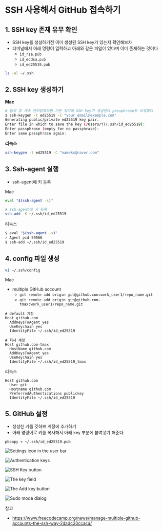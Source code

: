 # SSH 사용해서 GitHub 접속하기



## 1. SSH key 존재 유무 확인

* SSH key를 생성하기전 이미 생성된 SSH key가 있는지 확인해보자
* 터미널에서 아래 명령어 입력하고 아래와 같은 파일이 있다며 이미 존재하는 것이다
  * `id_rsa.pub`
  * `id_ecdsa.pub`
  * `id_ed25519.pub`

```bash
ls -al ~/.ssh
```



## 2. SSH key 생성하기

**Mac**

```bash
# 입력 후 계속 엔터입력하면 기본 위치에 SSH key가 생성된다 passphrase도 비워뒀다
$ ssh-keygen -t ed25519 -C "your_email@example.com"
Generating public/private ed25519 key pair.
Enter file in which to save the key (/Users/YT/.ssh/id_ed25519):
Enter passphrase (empty for no passphrase):
Enter same passphrase again:
```

**리눅스**

```bash
ssh-keygen -t ed25519 -C "nameks@naver.com"
```



## 3. Ssh-agent 실행

* ssh-agent에 키 등록

Mac

```bash
eval "$(ssh-agent -s)"

# ssh-agent에 키 등록
ssh-add -K ~/.ssh/id_ed25519
```

리눅스

```bash
$ eval "$(ssh-agent -s)"
> Agent pid 59566
$ ssh-add ~/.ssh/id_ed25519
```



## 4. config 파일 생성

```bash
vi ~/.ssh/config
```

Mac

* multiple GitHub account
  * `git remote add origin git@github.com:work_user1/repo_name.git`
  * `git remote add origin git@github.com-tmax:work_user1/repo_name.git` 

```
# default 계정
Host github.com
  AddKeysToAgent yes
  UseKeychain yes
  IdentityFile ~/.ssh/id_ed25519

# 회사 계정
Host github.com-tmax
  HostName github.com
  AddKeysToAgent yes
  UseKeychain yes
  IdentityFile ~/.ssh/id_ed25519_tmax
```



리눅스

```
Host github.com
  User git
  Hostname github.com
  PreferredAuthentications publickey
  IdentityFile ~/.ssh/id_ed25519
```



## 5. GitHub 설정

* 생성한 키를 깃허브 계정에 추가하기
* 아래 명령어로 키를 복사해서 아래 key 부분에 붙여넣기 해준다

```
pbcopy < ~/.ssh/id_ed25519.pub
```



![Settings icon in the user bar](https://docs.github.com/assets/images/help/settings/userbar-account-settings.png)

![Authentication keys](https://docs.github.com/assets/images/help/settings/settings-sidebar-ssh-keys.png)

![SSH Key button](https://docs.github.com/assets/images/help/settings/ssh-add-ssh-key.png)

![The key field](https://docs.github.com/assets/images/help/settings/ssh-key-paste.png)

![The Add key button](https://docs.github.com/assets/images/help/settings/ssh-add-key.png)

![Sudo mode dialog](https://docs.github.com/assets/images/help/settings/sudo_mode_popup.png)



참고

* https://www.freecodecamp.org/news/manage-multiple-github-accounts-the-ssh-way-2dadc30ccaca/
